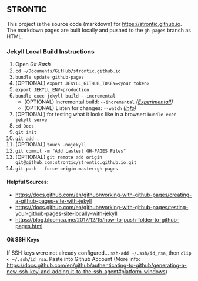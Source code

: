 ## STRONTIC

This project is the source code (markdown) for https://strontic.github.io. The markdown pages are built locally and pushed to the `gh-pages` branch as HTML.

### Jekyll Local Build Instructions

1. Open *Git Bash*
2. `cd ~/Documents/GitHub/strontic.github.io`
3. `bundle update github-pages`
4. (OPTIONAL) `export JEKYLL_GITHUB_TOKEN=<your token>`
5. `export JEKYLL_ENV=production`
6. `bundle exec jekyll build --incremental`
    * (OPTIONAL) Incremental build: `--incremental` *([Experimental!](https://jekyllrb.com/docs/configuration/incremental-regeneration/))*
    * (OPTIONAL) Listen for changes: `--watch` *([Info](https://jekyllrb.com/docs/installation/windows/#auto-regeneration))*
7. (OPTIONAL) for testing what it looks like in a browser: `bundle exec jekyll serve`
8. `cd Docs`
9. `git init`
10. `git add .`
11. (OPTIONAL) `touch .nojekyll`
12. `git commit -m "Add Lastest GH-PAGES Files"`
13. (OPTIONAL) `git remote add origin git@github.com:strontic/strontic.github.io.git`
14. `git push --force origin master:gh-pages`

#### Helpful Sources:
- https://docs.github.com/en/github/working-with-github-pages/creating-a-github-pages-site-with-jekyll
- https://docs.github.com/en/github/working-with-github-pages/testing-your-github-pages-site-locally-with-jekyll
- https://blog.bloomca.me/2017/12/15/how-to-push-folder-to-github-pages.html

#### Git SSH Keys

If SSH keys were not already configured... `ssh-add ~/.ssh/id_rsa`, then `clip < ~/.ssh/id_rsa`. Paste into Github Account (More info: https://docs.github.com/en/github/authenticating-to-github/generating-a-new-ssh-key-and-adding-it-to-the-ssh-agent#platform-windows)
